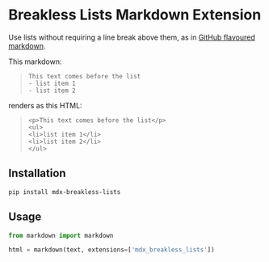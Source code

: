 # Breakless Lists Markdown Extension

Use lists without requiring a line break above them, as in [GitHub flavoured markdown](https://github.github.com/gfm/#example-283).


This markdown:
> ```
> This text comes before the list
> - list item 1
> - list item 2
> ``` 

renders as this HTML:
> ```
> <p>This text comes before the list</p>
> <ul>
> <li>list item 1</li>
> <li>list item 2</li>
> </ul>
> ```

## Installation

`pip install mdx-breakless-lists`

## Usage

```python
from markdown import markdown

html = markdown(text, extensions=['mdx_breakless_lists'])
```